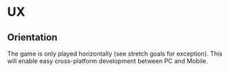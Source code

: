 # UX

## Orientation

The game is only played horizontally (see stretch goals for exception). This will enable easy cross-platform development between PC and Mobile.